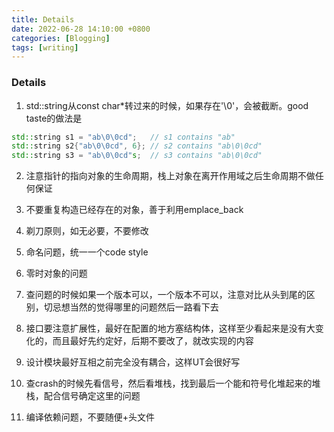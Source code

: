 ```yaml
---
title: Details
date: 2022-06-28 14:10:00 +0800
categories: [Blogging]
tags: [writing]
---
```


### Details 

1. std::string从const char*转过来的时候，如果存在'\0'，会被截断。good taste的做法是

```cpp
std::string s1 = "ab\0\0cd";   // s1 contains "ab"
std::string s2{"ab\0\0cd", 6}; // s2 contains "ab\0\0cd"
std::string s3 = "ab\0\0cd"s;  // s3 contains "ab\0\0cd"
```

2. 注意指针的指向对象的生命周期，栈上对象在离开作用域之后生命周期不做任何保证

3. 不要重复构造已经存在的对象，善于利用emplace_back

4. 剃刀原则，如无必要，不要修改

5. 命名问题，统一一个code style

6. 零时对象的问题

7. 查问题的时候如果一个版本可以，一个版本不可以，注意对比从头到尾的区别，切忌想当然的觉得哪里的问题然后一路看下去

8. 接口要注意扩展性，最好在配置的地方塞结构体，这样至少看起来是没有大变化的，而且最好先约定好，后期不要改了，就改实现的内容

9. 设计模块最好互相之前完全没有耦合，这样UT会很好写

10. 查crash的时候先看信号，然后看堆栈，找到最后一个能和符号化堆起来的堆栈，配合信号确定这里的问题

11. 编译依赖问题，不要随便+头文件
